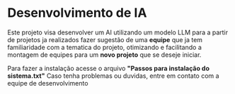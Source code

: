 # Desenvolvimento de IA

Este projeto visa desenvolver um AI utilizando um modelo LLM para a partir de projetos ja realizados fazer sugestão de uma **equipe** que ja tem familiaridade com a tematica do projeto, otimizando e facilitando a montagem de equipes para um **novo projeto** que se deseje iniciar.

Para fazer a instalação acesse o arquivo **"Passos para instalação do sistema.txt"**
Caso tenha problemas ou duvidas, entre em contato com a equipe de desenvolvimento
